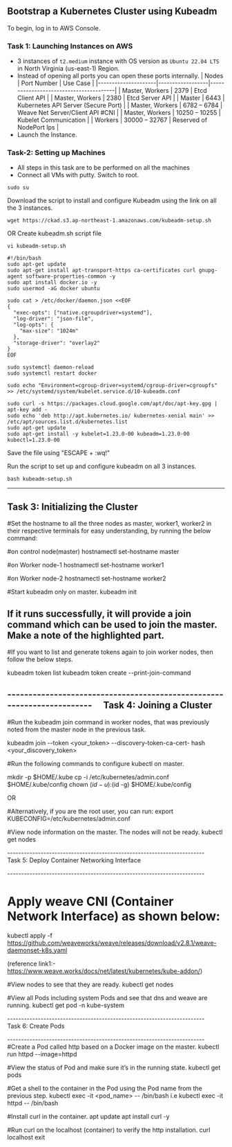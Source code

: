 ## Bootstrap a Kubernetes Cluster using Kubeadm

To begin, log in to AWS Console.

### Task 1: Launching Instances on AWS

* 3 instances of `t2.medium` instance with OS version as `Ubuntu 22.04 LTS` in North Virginia (us-east-1) Region.
* Instead of opening all ports you can open these ports internally.
    |      Nodes	      |    Port Number	 |         Use Case                       |
    |---------------------|------------------|----------------------------------------|
    | Master, Workers	  |       2379       |  Etcd Client API                       |
    | Master, Workers     |       2380       |  Etcd Server API                       |
    | Master              |       6443	   	 |  Kubernetes API Server (Secure Port)   |
    | Master, Workers     |   6782 – 6784    |  Weave Net Server/Client API #CNI      |
    | Master, Workers     |   10250 – 10255	 |  Kubelet Communication                 |
    | Workers             |   30000 – 32767	 |  Reserved of NodePort Ips              |	   
* Launch the Instance.


### Task-2: Setting up Machines
* All steps in this task are to be performed on all the machines
* Connect all VMs with putty.
Switch to root.
```
sudo su
``` 
Download the script to install and configure Kubeadm using the link on all the 3 instances.
```
wget https://ckad.s3.ap-northeast-1.amazonaws.com/kubeadm-setup.sh
```
OR
Create kubeadm.sh script file
```
vi kubeadm-setup.sh
```
```
#!/bin/bash
sudo apt-get update
sudo apt-get install apt-transport-https ca-certificates curl gnupg-agent software-properties-common -y
sudo apt install docker.io -y
sudo usermod -aG docker ubuntu

sudo cat > /etc/docker/daemon.json <<EOF
{
  "exec-opts": ["native.cgroupdriver=systemd"],
  "log-driver": "json-file",
  "log-opts": {
    "max-size": "1024m"
  },
  "storage-driver": "overlay2"
}
EOF

sudo systemctl daemon-reload
sudo systemctl restart docker

sudo echo "Environment=cgroup-driver=systemd/cgroup-driver=cgroupfs" >> /etc/systemd/system/kubelet.service.d/10-kubeadm.conf

sudo curl -s https://packages.cloud.google.com/apt/doc/apt-key.gpg | apt-key add -
sudo echo 'deb http://apt.kubernetes.io/ kubernetes-xenial main' >> /etc/apt/sources.list.d/kubernetes.list
sudo apt-get update
sudo apt-get install -y kubelet=1.23.0-00 kubeadm=1.23.0-00 kubectl=1.23.0-00

```
Save the file using "ESCAPE + :wq!"

Run the script to set up and configure kubeadm on all 3 instances.

```
bash kubeadm-setup.sh
```

-----------------------------------------------------------------------
Task 3: Initializing the Cluster
-----------------------------------------------------------------------
#Set the hostname to all the three nodes as master, worker1, worker2 in their respective terminals for easy understanding, by running the below command:

#on control node(master)
hostnamectl set-hostname master  

#on Worker node-1
hostnamectl set-hostname worker1


#on Worker node-2
hostnamectl set-hostname worker2

#Start kubeadm only on master.
kubeadm init


If it runs successfully, it will provide a join command which can be used to join the master. Make a note of the highlighted part.
---------------------------------------------------------------------------
#If you want to list and generate tokens again to join worker nodes, then follow the below steps.

kubeadm token list
kubeadm token create  --print-join-command
 
----------------------------------------------------------------------- 
Task 4: Joining a Cluster
-----------------------------------------------------------------------

#Run the kubeadm join command in worker nodes, that was previously noted from the
master node in the previous task.

kubeadm join --token <your_token> --discovery-token-ca-cert- hash <your_discovery_token>

 
#Run the following commands to configure kubectl on master.

mkdir -p $HOME/.kube
cp -i /etc/kubernetes/admin.conf $HOME/.kube/config 
chown $(id -u):$(id -g) $HOME/.kube/config

OR

#Alternatively, if you are the root user, you can run:
export KUBECONFIG=/etc/kubernetes/admin.conf


#View node information on the master. The nodes will not be ready.
kubectl get nodes
     




----------------------------------------------------------------------- 
Task 5: Deploy Container Networking Interface

----------------------------------------------------------------------- 
# Apply weave CNI (Container Network Interface) as shown below:

kubectl apply -f https://github.com/weaveworks/weave/releases/download/v2.8.1/weave-daemonset-k8s.yaml

(reference link1:- https://www.weave.works/docs/net/latest/kubernetes/kube-addon/)



#View nodes to see that they are ready.
kubectl get nodes

#View all Pods including system Pods and see that dns and weave are running.
kubectl get pod -n kube-system


     


----------------------------------------------------------------------- 
Task 6: Create Pods

----------------------------------------------------------------------- 
#Create a Pod called http based on a Docker image on the master.
kubectl run httpd --image=httpd

#View the status of Pod and make sure it’s in the running state.
kubectl get pods


#Get a shell to the container in the Pod using the Pod name from the previous step.
kubectl exec -it <pod_name> -- /bin/bash
i.e
kubectl exec -it httpd -- /bin/bash

   

#Install curl in the container.
apt update
apt install curl -y


#Run curl on the localhost (container) to verify the http installation.
curl localhost 
exit
 

